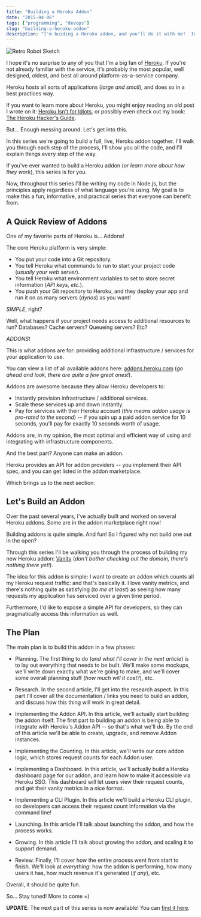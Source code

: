 ```yaml
---
title: "Building a Heroku Addon"
date: "2015-04-06"
tags: ["programming", "devops"]
slug: "building-a-heroku-addon"
description: "I'm buiding a Heroku addon, and you'll do it with me!  In this series we'll build a Heroku addon together!"
---
```



![Retro Robot Sketch][]


I hope it's no surprise to any of you that I'm a big fan of [Heroku][].  If
you're not already familiar with the service, it's probably the most popular,
well designed, oldest, and best all around platform-as-a-service company.

Heroku hosts all sorts of applications (*large and small*), and does so in a
best practices way.

If you want to learn more about Heroku, you might enjoy reading an old post I
wrote on it: [Heroku Isn't for Idiots][], or possibly even check out my book:
[The Heroku Hacker's Guide][].

But...  Enough messing around.  Let's get into this.

In this series we're going to build a full, live, Heroku addon together.  I'll
walk you through each step of the process, I'll show you all the code, and I'll
explain things every step of the way.

If you've ever wanted to build a Heroku addon (*or learn more about how they
work*), this series is for you.

Now, throughout this series I'll be writing my code in Node.js, but the
principles apply regardless of what language you're using.  My goal is to make
this a fun, informative, and practical series that everyone can benefit from.


## A Quick Review of Addons

One of my favorite parts of Heroku is...  Addons!

The core Heroku platform is very simple:

- You put your code into a Git repository.
- You tell Heroku what commands to run to start your project code (*usually your
  web server*).
- You tell Heroku what environment variables to set to store secret information
  (*API keys, etc.*).
- You push your Git repository to Heroku, and they deploy your app and run it on
  as many servers (*dynos*) as you want!

*SIMPLE*, right?

Well, what happens if your project needs access to additional resources to run?
Databases?  Cache servers?  Queueing servers?  Etc?

*ADDONS*!

This is what addons are for: providing additional infrastructure / services for
your application to use.

You can view a list of all available addons here: [addons.heroku.com][]
(*go ahead and look, there are quite a few great ones!*).

Addons are awesome because they allow Heroku developers to:

- Instantly provision infrastructure / additional services.
- Scale these services up and down instantly.
- Pay for services with their Heroku account (*this means addon usage is
  pro-rated to the second*) -- if you spin up a paid addon service for 10
  seconds, you'll pay for exactly 10 seconds worth of usage.

Addons are, in my opinion, the most optimal and efficient way of using and
integrating with infrastructure components.

And the best part?  Anyone can make an addon.

Heroku provides an API for addon providers -- you implement their API spec, and
you can get listed in the addon marketplace.

Which brings us to the next section:


## Let's Build an Addon

Over the past several years, I've actually built and worked on several Heroku
addons.  Some are in the addon marketplace right now!

Building addons is quite simple.  And fun!  So I figured why not build one out
in the open?

Through this series I'll be walking you through the process of building my new
Heroku addon: [Vanity][] (*don't bother checking out the domain, there's nothing
there yet!*).

The idea for this addon is simple: I want to create an addon which counts all my
Heroku request traffic: and that's basically it.  I love vanity metrics, and
there's nothing quite as satisfying (*to me at least*) as seeing how many
requests my application has serviced over a given time period.

Furthermore, I'd like to expose a simple API for developers, so they can
pragmatically access this information as well.


## The Plan

The main plan is to build this addon in a few phases:

- Planning.  The first thing to do (*and what I'll cover in the next article*)
  is to lay out everything that needs to be built.  We'll make some mockups,
  we'll write down exactly what we're going to make, and we'll cover some
  overall planning stuff (*how much will it cost?*), etc.

- Research.  In the second article, I'll get into the research aspect.  In this
  part I'll cover all the documentation / links you need to build an addon, and
  discuss how this thing will work in great detail.

- Implementing the Addon API.  In this article, we'll actually start building
  the addon itself.  The first part to building an addon is being able to
  integrate with Heroku's Addon API -- so that's what we'll do.  By the end of
  this article we'll be able to create, upgrade, and remove Addon instances.

- Implementing the Counting.  In this article, we'll write our core addon logic,
  which stores request counts for each Addon user.

- Implementing a Dashboard.  In this article, we'll actually build a Heroku
  dashboard page for our addon, and learn how to make it accessible via Heroku
  SSO.  This dashboard will let users view their request counts, and get their
  vanity metrics in a nice format.

- Implementing a CLI Plugin.  In this article we'll build a Heroku CLI plugin,
  so developers can access their request count information via the command line!

- Launching.  In this article I'll talk about launching the addon, and how the
  process works.

- Growing.  In this article I'll talk about growing the addon, and scaling it to
  support demand.

- Review.  Finally, I'll cover how the entire process went from start to finish.
  We'll look at *everything*: how the addon is performing, how many users it
  has, how much revenue it's generated (*if any*), etc.

Overall, it should be quite fun.

So...  Stay tuned!  More to come =)

**UPDATE**: The next part of this series is now available!  You can
[find it here][].


  [Retro Robot Sketch]: {filename}/images/2015/retro-robot-sketch.jpg "Retro Robot Sketch"
  [Heroku]: https://www.heroku.com/ "Heroku"
  [Heroku Isn't for Idiots]: http://www.rdegges.com/heroku-isnt-for-idiots/ "Heroku Isn't for Idiots"
  [The Heroku Hacker's Guide]: http://www.theherokuhackersguide.com/ "The Heroku Hacker's Guide"
  [addons.heroku.com]: https://addons.heroku.com/ "Heroku Addon Marketplace"
  [Vanity]: http://www.vanityaddon.com "Heroku Vanity Addon"
  [find it here]: {filename}/articles/2015/building-a-heroku-addon-planning.md "Building a Heroku Addon - Planning"

